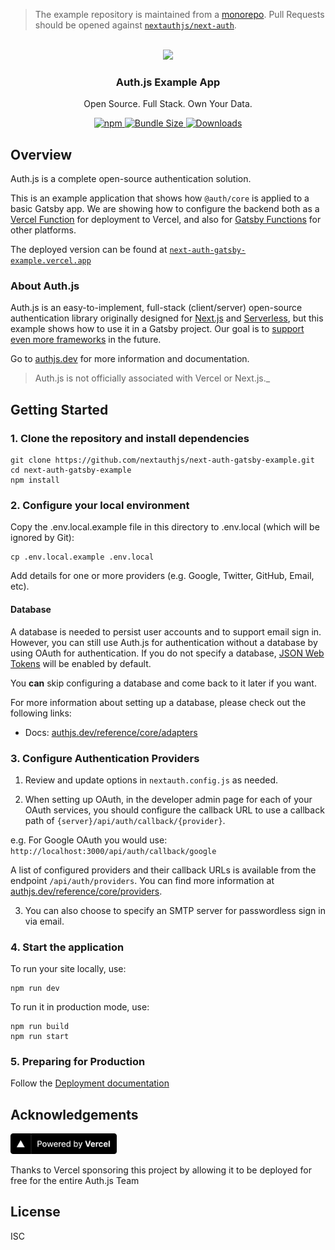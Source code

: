 > The example repository is maintained from a [monorepo](https://github.com/nextauthjs/next-auth/tree/main/apps/playground-gatsby). Pull Requests should be opened against [`nextauthjs/next-auth`](https://github.com/nextauthjs/next-auth).

<p align="center">
   <br/>
   <a href="https://authjs.dev" target="_blank"><img width="150px" src="https://authjs.dev/img/logo-sm.png" /></a>
   <h3 align="center">Auth.js Example App</h3>
   <p align="center">
   Open Source. Full Stack. Own Your Data.
   </p>
   <p align="center" style="align: center;">
      <a href="https://npm.im/next-auth">
        <img alt="npm" src="https://img.shields.io/npm/v/@auth/core?color=green&label=@auth/core&style=flat-square">
      </a>
      <a href="https://bundlephobia.com/result?p=@auth/core">
        <img src="https://img.shields.io/bundlephobia/minzip/@auth/core?label=bundle&style=flat-square" alt="Bundle Size"/>
      </a>
      <a href="https://www.npmtrends.com/@auth/core">
        <img src="https://img.shields.io/npm/dm/@auth/core?label=downloads&style=flat-square" alt="Downloads" />
      </a>
   </p>
</p>

## Overview

Auth.js is a complete open-source authentication solution.

This is an example application that shows how `@auth/core` is applied to a basic Gatsby app. We are showing how to configure the backend both as a [Vercel Function](https://vercel.com/docs/concepts/functions/introduction) for deployment to Vercel, and also for [Gatsby Functions](https://www.gatsbyjs.com/docs/reference/functions) for other platforms.

The deployed version can be found at [`next-auth-gatsby-example.vercel.app`](https://next-auth-gatsby-example.vercel.app)

### About Auth.js

Auth.js is an easy-to-implement, full-stack (client/server) open-source authentication library originally designed for [Next.js](https://nextjs.org) and [Serverless](https://vercel.com), but this example shows how to use it in a Gatsby project. Our goal is to [support even more frameworks](https://github.com/nextauthjs/next-auth/issues/2294) in the future.

Go to [authjs.dev](https://authjs.dev) for more information and documentation.

> Auth.js is not officially associated with Vercel or Next.js.\_

## Getting Started

### 1. Clone the repository and install dependencies

```
git clone https://github.com/nextauthjs/next-auth-gatsby-example.git
cd next-auth-gatsby-example
npm install
```

### 2. Configure your local environment

Copy the .env.local.example file in this directory to .env.local (which will be ignored by Git):

```
cp .env.local.example .env.local
```

Add details for one or more providers (e.g. Google, Twitter, GitHub, Email, etc).

#### Database

A database is needed to persist user accounts and to support email sign in. However, you can still use Auth.js for authentication without a database by using OAuth for authentication. If you do not specify a database, [JSON Web Tokens](https://jwt.io/introduction) will be enabled by default.

You **can** skip configuring a database and come back to it later if you want.

For more information about setting up a database, please check out the following links:

- Docs: [authjs.dev/reference/core/adapters](https://authjs.dev/reference/core/adapters)

### 3. Configure Authentication Providers

1. Review and update options in `nextauth.config.js` as needed.

2. When setting up OAuth, in the developer admin page for each of your OAuth services, you should configure the callback URL to use a callback path of `{server}/api/auth/callback/{provider}`.

e.g. For Google OAuth you would use: `http://localhost:3000/api/auth/callback/google`

A list of configured providers and their callback URLs is available from the endpoint `/api/auth/providers`. You can find more information at [authjs.dev/reference/core/providers](https://authjs.dev/reference/core/providers).

3. You can also choose to specify an SMTP server for passwordless sign in via email.

### 4. Start the application

To run your site locally, use:

```
npm run dev
```

To run it in production mode, use:

```
npm run build
npm run start
```

### 5. Preparing for Production

Follow the [Deployment documentation](https://authjs.dev/getting-started/deployment)

## Acknowledgements

<a href="https://vercel.com?utm_source=authjs&utm_campaign=oss">
<img width="170px" src="https://raw.githubusercontent.com/nextauthjs/next-auth/main/docs/public/img/etc/powered-by-vercel.svg" alt="Powered By Vercel" />
</a>
<p align="left">Thanks to Vercel sponsoring this project by allowing it to be deployed for free for the entire Auth.js Team</p>

## License

ISC
